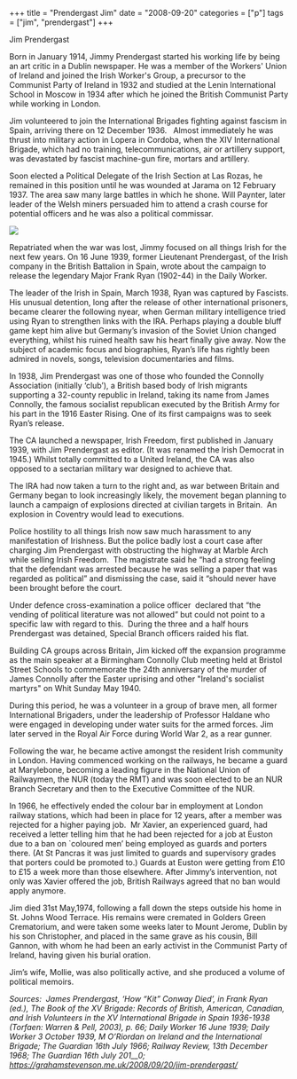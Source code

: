 +++
title = "Prendergast Jim"
date = "2008-09-20"
categories = ["p"]
tags = ["jim", "prendergast"]
+++

Jim Prendergast

Born in January 1914, Jimmy Prendergast started his working life by being an art critic in a Dublin newspaper. He was a member of the Workers' Union of Ireland and joined the Irish Worker's Group, a precursor to the Communist Party of Ireland in 1932 and studied at the Lenin International School in Moscow in 1934 after which he joined the British Communist Party while working in London.

Jim volunteered to join the International Brigades fighting against fascism in Spain, arriving there on 12 December 1936.   Almost immediately he was thrust into military action in Lopera in Cordoba, when the XIV International Brigade, which had no training, telecommunications, air or artillery support, was devastated by fascist machine-gun fire, mortars and artillery.

Soon elected a Political Delegate of the Irish Section at Las Rozas, he remained in this position until he was wounded at Jarama on 12 February 1937. The area saw many large battles in which he shone. Will Paynter, later leader of the Welsh miners persuaded him to attend a crash course for potential officers and he was also a political commissar.

![](https://grahamstevenson.me.uk/wp-content/uploads/2008/09/4325D83D-B973-4C05-BCE9-5D5BDB36D427-283x300.jpeg)

Repatriated when the war was lost, Jimmy focused on all things Irish for the next few years. On 16 June 1939, former Lieutenant Prendergast, of the Irish company in the British Battalion in Spain, wrote about the campaign to release the legendary Major Frank Ryan (1902-44) in the Daily Worker.

The leader of the Irish in Spain, March 1938, Ryan was captured by Fascists. His unusual detention, long after the release of other international prisoners, became clearer the following nyear, when German military intelligence tried using Ryan to strengthen links with the IRA. Perhaps playing a double bluff game kept him alive but Germany’s invasion of the Soviet Union changed everything, whilst his ruined health saw his heart finally give away. Now the subject of academic focus and biographies, Ryan’s life has rightly been admired in novels, songs, television documentaries and films.

In 1938, Jim Prendergast was one of those who founded the Connolly Association (initially ‘club’), a British based body of Irish migrants supporting a 32-county republic in Ireland, taking its name from James Connolly, the famous socialist republican executed by the British Army for his part in the 1916 Easter Rising. One of its first campaigns was to seek Ryan’s release.

The CA launched a newspaper, Irish Freedom, first published in January 1939, with Jim Prendergast as editor. (It was renamed the Irish Democrat in 1945.) Whilst totally committed to a United Ireland, the CA was also opposed to a sectarian military war designed to achieve that.

The IRA had now taken a turn to the right and, as war between Britain and Germany began to look increasingly likely, the movement began planning to launch a campaign of explosions directed at civilian targets in Britain.  An explosion in Coventry would lead to executions.

Police hostility to all things Irish now saw much harassment to any manifestation of Irishness. But the police badly lost a court case after charging Jim Prendergast with obstructing the highway at Marble Arch while selling Irish Freedom.  The magistrate said he “had a strong feeling that the defendant was arrested because he was selling a paper that was regarded as political” and dismissing the case, said it “should never have been brought before the court.

Under defence cross-examination a police officer  declared that “the vending of political literature was not allowed” but could not point to a specific law with regard to this.  During the three and a half hours Prendergast was detained, Special Branch officers raided his flat.

Building CA groups across Britain, Jim kicked off the expansion programme as the main speaker at a Birmingham Connolly Club meeting held at Bristol Street Schools to commemorate the 24th anniversary of the murder of James Connolly after the Easter uprising and other "Ireland's socialist martyrs" on Whit Sunday May 1940.

During this period, he was a volunteer in a group of brave men, all former International Brigaders, under the leadership of Professor Haldane who were engaged in developing under water suits for the armed forces. Jim later served in the Royal Air Force during World War 2, as a rear gunner.

Following the war, he became active amongst the resident Irish community in London. Having commenced working on the railways, he became a guard at Marylebone, becoming a leading figure in the National Union of Railwaymen, the NUR (today the RMT) and was soon elected to be an NUR Branch Secretary and then to the Executive Committee of the NUR.

In 1966, he effectively ended the colour bar in employment at London railway stations, which had been in place for 12 years, after a member was rejected for a higher paying job.  Mr Xavier, an experienced guard, had received a letter telling him that he had been rejected for a job at Euston due to a ban on \`coloured men’ being employed as guards and porters there. (At St Pancras it was just limited to guards and supervisory grades that porters could be promoted to.) Guards at Euston were getting from £10 to £15 a week more than those elsewhere. After Jimmy’s intervention, not only was Xavier offered the job, British Railways agreed that no ban would apply anymore.

Jim died 31st May,1974, following a fall down the steps outside his home in St. Johns Wood Terrace. His remains were cremated in Golders Green Crematorium, and were taken some weeks later to Mount Jerome, Dublin by his son Christopher, and placed in the same grave as his cousin, Bill Gannon, with whom he had been an early activist in the Communist Party of Ireland, having given his burial oration.

Jim’s wife, Mollie, was also politically active, and she produced a volume of political memoirs.

_Sources:_  _James Prendergast, ‘How “Kit” Conway Died’, in Frank Ryan (ed.), The Book of the XV Brigade: Records of British, American, Canadian, and Irish Volunteers in the XV International Brigade in Spain 1936-1938 (Torfaen: Warren & Pell, 2003), p. 66;_ _Daily Worker 16 June 1939; Daily Worker 3 October 1939,_ _M O’Riordan on Ireland and the International Brigade; The_ _Guardian 16th July 1966;_ _Railway Review, 13th December 1968; The Guardian_ _16th July 201__0; https://grahamstevenson.me.uk/2008/09/20/jim-prendergast/_
